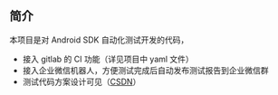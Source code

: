 ## 简介
本项目是对 Android SDK 自动化测试开发的代码，
- 接入 gitlab 的 CI 功能（详见项目中 yaml 文件）
- 接入企业微信机器人，方便测试完成后自动发布测试报告到企业微信群
- 测试代码方案设计可见（[CSDN](https://blog.csdn.net/ch1451082329/article/details/132357956)）
